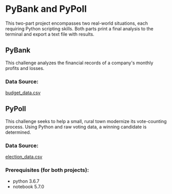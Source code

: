 # PyBank and PyPoll

This two-part project encompasses two real-world situations, each requiring Python scripting skills. Both parts print a final analysis to the terminal and export a text file with results.

## PyBank
This challenge analyzes the financial records of a company's monthly profits and losses.

### Data Source:
[budget_data.csv](PyBank/Resources/budget_data.csv)


## PyPoll

This challenge seeks to help a small, rural town modernize its vote-counting process. Using Python and raw voting data, a winning candidate is determined.   

### Data Source:
[election_data.csv](PyPoll/Resources/election_data.csv)

### Prerequisites (for both projects):
* python 3.6.7
* notebook 5.7.0